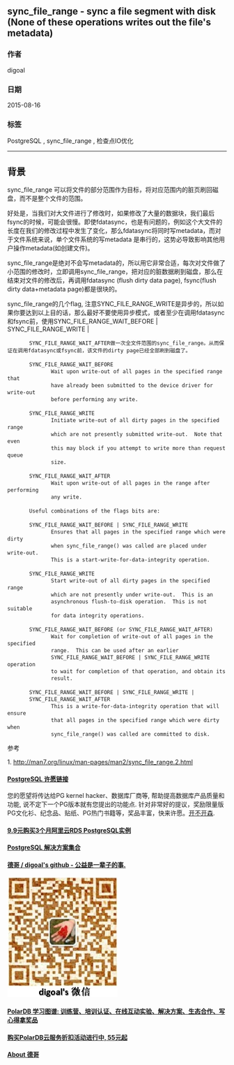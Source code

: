 ## sync_file_range - sync a file segment with disk (None of these operations writes out the file's metadata)   
                                                           
### 作者                                          
digoal                                          
                                          
### 日期                                           
2015-08-16                                     
                                            
### 标签                                          
PostgreSQL , sync_file_range , 检查点IO优化     
                                                      
----                                                      
                                                       
## 背景                                           
sync_file_range 可以将文件的部分范围作为目标，将对应范围内的脏页刷回磁盘，而不是整个文件的范围。  
  
好处是，当我们对大文件进行了修改时，如果修改了大量的数据块，我们最后fsync的时候，可能会很慢。即使fdatasync，也是有问题的，例如这个大文件的长度在我们的修改过程中发生了变化，那么fdatasync将同时写metadata，而对于文件系统来说，单个文件系统的写metadata 是串行的，这势必导致影响其他用户操作metadata(如创建文件)。  
  
sync_file_range是绝对不会写metadata的，所以用它非常合适，每次对文件做了小范围的修改时，立即调用sync_file_range，把对应的脏数据刷到磁盘，那么在结束对文件的修改后，再调用fdatasync (flush dirty data page), fsync(flush dirty data+metadata page)都是很块的。  
  
  
sync_file_range的几个flag, 注意SYNC_FILE_RANGE_WRITE是异步的，所以如果你要达到以上目的话，那么最好不要使用异步模式，或者至少在调用fdatasync和fsync前，使用SYNC_FILE_RANGE_WAIT_BEFORE | SYNC_FILE_RANGE_WRITE |  
  
```  
       SYNC_FILE_RANGE_WAIT_AFTER做一次全文件范围的sync_file_range。从而保证在调用fdatasync或fsync前，该文件的dirty page已经全部刷到磁盘了。  
  
       SYNC_FILE_RANGE_WAIT_BEFORE  
              Wait upon write-out of all pages in the specified range that  
              have already been submitted to the device driver for write-out  
              before performing any write.  
  
       SYNC_FILE_RANGE_WRITE  
              Initiate write-out of all dirty pages in the specified range  
              which are not presently submitted write-out.  Note that even  
              this may block if you attempt to write more than request queue  
              size.  
  
       SYNC_FILE_RANGE_WAIT_AFTER  
              Wait upon write-out of all pages in the range after performing  
              any write.  
  
       Useful combinations of the flags bits are:  
  
       SYNC_FILE_RANGE_WAIT_BEFORE | SYNC_FILE_RANGE_WRITE  
              Ensures that all pages in the specified range which were dirty  
              when sync_file_range() was called are placed under write-out.  
              This is a start-write-for-data-integrity operation.  
  
       SYNC_FILE_RANGE_WRITE  
              Start write-out of all dirty pages in the specified range  
              which are not presently under write-out.  This is an  
              asynchronous flush-to-disk operation.  This is not suitable  
              for data integrity operations.  
  
       SYNC_FILE_RANGE_WAIT_BEFORE (or SYNC_FILE_RANGE_WAIT_AFTER)  
              Wait for completion of write-out of all pages in the specified  
              range.  This can be used after an earlier  
              SYNC_FILE_RANGE_WAIT_BEFORE | SYNC_FILE_RANGE_WRITE operation  
              to wait for completion of that operation, and obtain its  
              result.  
  
       SYNC_FILE_RANGE_WAIT_BEFORE | SYNC_FILE_RANGE_WRITE |  
       SYNC_FILE_RANGE_WAIT_AFTER  
              This is a write-for-data-integrity operation that will ensure  
              that all pages in the specified range which were dirty when  
              sync_file_range() was called are committed to disk.  
```  
  
参考  
  
1\. http://man7.org/linux/man-pages/man2/sync_file_range.2.html  
  
  
  
  
  
  
  
  
  
  
  
  
  
  
  
  
  
  
  
  
  
  
  
  
  
  
  
  
  
  
  
  
  
  
  
  
  
  
  
  
  
  
  
  
  
  
  
  
  
  
  
  
  
  
  
  
  
  
  
  
  
  
  
  
  
  
  
  
  
  
  
  
  
#### [PostgreSQL 许愿链接](https://github.com/digoal/blog/issues/76 "269ac3d1c492e938c0191101c7238216")
您的愿望将传达给PG kernel hacker、数据库厂商等, 帮助提高数据库产品质量和功能, 说不定下一个PG版本就有您提出的功能点. 针对非常好的提议，奖励限量版PG文化衫、纪念品、贴纸、PG热门书籍等，奖品丰富，快来许愿。[开不开森](https://github.com/digoal/blog/issues/76 "269ac3d1c492e938c0191101c7238216").  
  
  
#### [9.9元购买3个月阿里云RDS PostgreSQL实例](https://www.aliyun.com/database/postgresqlactivity "57258f76c37864c6e6d23383d05714ea")
  
  
#### [PostgreSQL 解决方案集合](https://yq.aliyun.com/topic/118 "40cff096e9ed7122c512b35d8561d9c8")
  
  
#### [德哥 / digoal's github - 公益是一辈子的事.](https://github.com/digoal/blog/blob/master/README.md "22709685feb7cab07d30f30387f0a9ae")
  
  
![digoal's wechat](../pic/digoal_weixin.jpg "f7ad92eeba24523fd47a6e1a0e691b59")
  
  
#### [PolarDB 学习图谱: 训练营、培训认证、在线互动实验、解决方案、生态合作、写心得拿奖品](https://www.aliyun.com/database/openpolardb/activity "8642f60e04ed0c814bf9cb9677976bd4")
  
  
#### [购买PolarDB云服务折扣活动进行中, 55元起](https://www.aliyun.com/activity/new/polardb-yunparter?userCode=bsb3t4al "e0495c413bedacabb75ff1e880be465a")
  
  
#### [About 德哥](https://github.com/digoal/blog/blob/master/me/readme.md "a37735981e7704886ffd590565582dd0")
  
